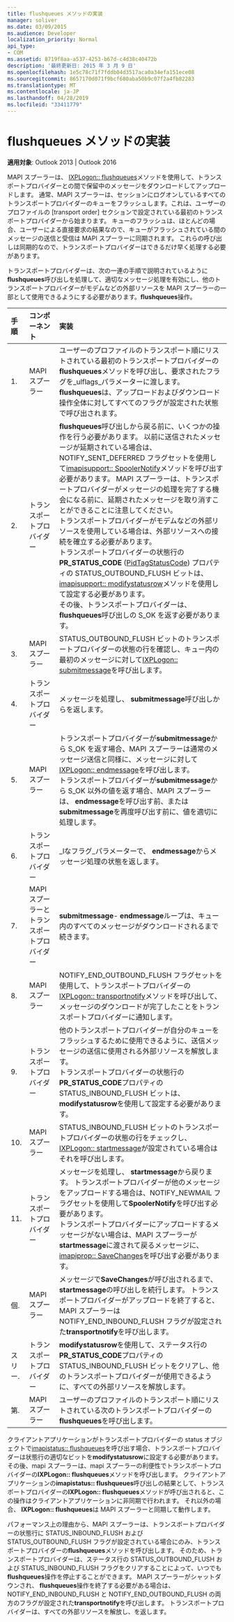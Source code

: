 ```yaml
---
title: flushqueues メソッドの実装
manager: soliver
ms.date: 03/09/2015
ms.audience: Developer
localization_priority: Normal
api_type:
- COM
ms.assetid: 8719f8aa-a537-4253-b67d-c4d38c40472b
description: '最終更新日: 2015 年 3 月 9 日'
ms.openlocfilehash: 1e5c78c71f7fddb04d3517aca0a34efa151ece08
ms.sourcegitcommit: 8657170d071f9bcf680aba50b9c07f2a4fb82283
ms.translationtype: MT
ms.contentlocale: ja-JP
ms.lasthandoff: 04/28/2019
ms.locfileid: "33411779"
---
```

# <a name="implementing-the-flushqueues-method"></a>flushqueues メソッドの実装

  
  
**適用対象**: Outlook 2013 | Outlook 2016 
  
MAPI スプーラーは、 [IXPLogon:: flushqueues](ixplogon-flushqueues.md)メソッドを使用して、トランスポートプロバイダーとの間で保留中のメッセージをダウンロードしてアップロードします。 通常、MAPI スプーラーは、セッションにログオンしているすべてのトランスポートプロバイダーのキューをフラッシュします。これは、ユーザーのプロファイルの [transport order] セクションで設定されている最初のトランスポートプロバイダーから始まります。 キューのフラッシュは、ほとんどの場合、ユーザーによる直接要求の結果なので、キューがフラッシュされている間のメッセージの送信と受信は MAPI スプーラーに同期されます。 これらの呼び出しは同期的なので、トランスポートプロバイダーはできるだけ早く処理する必要があります。 
  
トランスポートプロバイダーは、次の一連の手順で説明されているように**flushqueues**呼び出しを処理して、適切なメッセージ処理を有効にし、他のトランスポートプロバイダーがモデムなどの外部リソースを MAPI スプーラーの一部として使用できるようにする必要があります。**flushqueues**操作。 
  
|**手順**|**コンポーネント**|**実装**|
|:-----|:-----|:-----|
|1.  <br/> |MAPI スプーラー  <br/> |ユーザーのプロファイルのトランスポート順にリストされている最初のトランスポートプロバイダーの**flushqueues**メソッドを呼び出し、要求されたフラグを_ulflags_パラメーターに渡します。 **flushqueues**は、アップロードおよびダウンロード操作全体に対してすべてのフラグが設定された状態で呼び出されます。  <br/> |
|2.  <br/> |トランスポートプロバイダー  <br/> |**flushqueues**呼び出しから戻る前に、いくつかの操作を行う必要があります。 以前に送信されたメッセージが延期されている場合は、NOTIFY_SENT_DEFERRED フラグセットを使用して[imapisupport:: SpoolerNotify](imapisupport-spoolernotify.md)メソッドを呼び出す必要があります。 MAPI スプーラーは、トランスポートプロバイダーがメッセージの処理を完了する機会になる前に、延期されたメッセージを取り消すことができることに注意してください。  <br/> トランスポートプロバイダーがモデムなどの外部リソースを使用している場合は、外部リソースへの接続を確立する必要があります。  <br/> トランスポートプロバイダーの状態行の**PR_STATUS_CODE** ([PidTagStatusCode](pidtagstatuscode-canonical-property.md)) プロパティの STATUS_OUTBOUND_FLUSH ビットは、 [imapisupport:: modifystatusrow](imapisupport-modifystatusrow.md)メソッドを使用して設定する必要があります。  <br/> その後、トランスポートプロバイダーは、 **flushqueues**呼び出しの S_OK を返す必要があります。  <br/> |
|3.  <br/> |MAPI スプーラー  <br/> |STATUS_OUTBOUND_FLUSH ビットのトランスポートプロバイダーの状態の行を確認し、キュー内の最初のメッセージに対して[IXPLogon:: submitmessage](ixplogon-submitmessage.md)を呼び出します。  <br/> |
|4.  <br/> |トランスポートプロバイダー  <br/> |メッセージを処理し、 **submitmessage**呼び出しからを返します。  <br/> |
|5.  <br/> |MAPI スプーラー  <br/> |トランスポートプロバイダーが**submitmessage**から S_OK を返す場合、MAPI スプーラーは通常のメッセージ送信と同様に、メッセージに対して[IXPLogon:: endmessage](ixplogon-endmessage.md)を呼び出します。  <br/> トランスポートプロバイダーが**submitmessage**から S_OK 以外の値を返す場合、MAPI スプーラーは、 **endmessage**を呼び出す前、または**submitmessage**を再度呼び出す前に、値を適切に処理します。  <br/> |
|6.  <br/> |トランスポートプロバイダー  <br/> |_lなフラグ_パラメーターで、 **endmessage**からメッセージ処理の状態を返します。  <br/> |
|7.  <br/> |MAPI スプーラーとトランスポートプロバイダー  <br/> |**submitmessage**- **endmessage**ループは、キュー内のすべてのメッセージがダウンロードされるまで続きます。  <br/> |
|8.  <br/> |MAPI スプーラー  <br/> |NOTIFY_END_OUTBOUND_FLUSH フラグセットを使用して、トランスポートプロバイダーの[IXPLogon:: transportnotify](ixplogon-transportnotify.md)メソッドを呼び出して、メッセージのダウンロードが完了したことをトランスポートプロバイダーに通知します。  <br/> |
|9.  <br/> |トランスポートプロバイダー  <br/> |他のトランスポートプロバイダーが自分のキューをフラッシュするために使用できるように、送信メッセージの送信に使用される外部リソースを解放します。  <br/> トランスポートプロバイダーの状態行の**PR_STATUS_CODE**プロパティの STATUS_INBOUND_FLUSH ビットは、 **modifystatusrow**を使用して設定する必要があります。  <br/> |
|10.  <br/> |MAPI スプーラー  <br/> |STATUS_INBOUND_FLUSH ビットのトランスポートプロバイダーの状態の行をチェックし、 [IXPLogon:: startmessage](ixplogon-startmessage.md)が設定されている場合はそれを呼び出します。  <br/> |
|11.  <br/> |トランスポートプロバイダー  <br/> |メッセージを処理し、 **startmessage**から戻ります。 トランスポートプロバイダーが他のメッセージをアップロードする場合は、NOTIFY_NEWMAIL フラグセットを使用して**SpoolerNotify**を呼び出す必要があります。  <br/> トランスポートプロバイダーにアップロードするメッセージがない場合は、MAPI スプーラーが**startmessage**に渡されて戻るメッセージに、 [imapiprop:: SaveChanges](imapiprop-savechanges.md)を呼び出す必要があります。  <br/> |
|個.  <br/> |MAPI スプーラー  <br/> |メッセージで**SaveChanges**が呼び出されるまで、 **startmessage**の呼び出しを続行します。 トランスポートプロバイダーがアップロードを終了すると、MAPI スプーラーは NOTIFY_END_INBOUND_FLUSH フラグが設定された**transportnotify**を呼び出します。  <br/> |
|スリー.  <br/> |トランスポートプロバイダー  <br/> |**modifystatusrow**を使用して、ステータス行の**PR_STATUS_CODE**プロパティの STATUS_INBOUND_FLUSH ビットをクリアし、他のトランスポートプロバイダーが使用できるように、すべての外部リソースを解放します。  <br/> |
|第.  <br/> |MAPI スプーラー  <br/> |ユーザーのプロファイルのトランスポート順にリストされている次のトランスポートプロバイダーの**flushqueues**を呼び出します。  <br/> |
   
クライアントアプリケーションがトランスポートプロバイダーの status オブジェクトで[imapistatus:: flushqueues](imapistatus-flushqueues.md)を呼び出す場合、トランスポートプロバイダーは状態行の適切なビットを**modifystatusrow**に設定する必要があります。 その後、mapi スプーラーは、mapi スプーラーの利便性でトランスポートプロバイダーの**IXPLogon:: flushqueues**メソッドを呼び出します。 クライアントアプリケーションの**imapistatus:: flushqueues**呼び出しの結果として、トランスポートプロバイダーの**IXPLogon:: flushqueues**メソッドが呼び出されると、この操作はクライアントアプリケーションに非同期で行われます。 それ以外の場合、 **IXPLogon:: flushqueues**は MAPI スプーラーと同期して動作します。 
  
パフォーマンス上の理由から、MAPI スプーラーは、トランスポートプロバイダーの状態行に STATUS_INBOUND_FLUSH および STATUS_OUTBOUND_FLUSH フラグが設定されている場合にのみ、トランスポートプロバイダーの**flushqueues**メソッドを呼び出します。 そのため、トランスポートプロバイダーは、ステータス行の STATUS_OUTBOUND_FLUSH および STATUS_INBOUND_FLUSH フラグをクリアすることによって、いつでも**flushqueues**操作を停止することができます。 MAPI スプーラーがシャットダウンされ、 **flushqueues**操作を終了する必要がある場合は、NOTIFY_END_INBOUND_FLUSH と NOTIFY_END_OUTBOUND_FLUSH の両方のフラグが設定された**transportnotify**を呼び出します。 トランスポートプロバイダーは、すべての外部リソースを解放し、を返します。 
  

